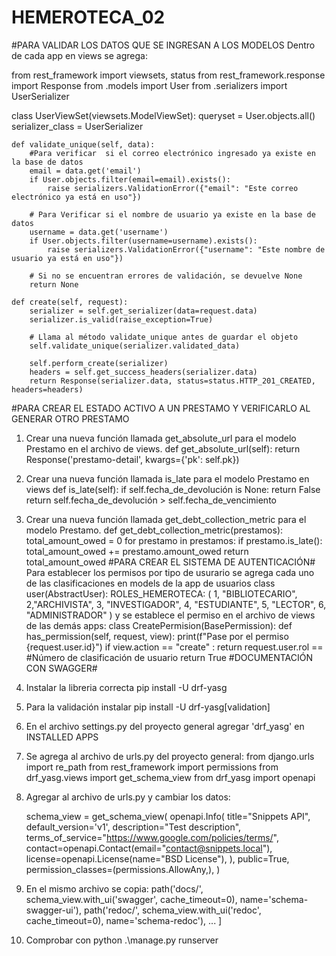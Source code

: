 # HEMEROTECA_02
#PARA VALIDAR LOS DATOS QUE SE INGRESAN A LOS MODELOS
Dentro de cada app  en views se agrega:

from rest_framework import viewsets, status
from rest_framework.response import Response
from .models import User
from .serializers import UserSerializer

class UserViewSet(viewsets.ModelViewSet):
    queryset = User.objects.all()
    serializer_class = UserSerializer

    def validate_unique(self, data):
        #Para verificar  si el correo electrónico ingresado ya existe en la base de datos
        email = data.get('email')
        if User.objects.filter(email=email).exists():
            raise serializers.ValidationError({"email": "Este correo electrónico ya está en uso"})

        # Para Verificar si el nombre de usuario ya existe en la base de datos
        username = data.get('username')
        if User.objects.filter(username=username).exists():
            raise serializers.ValidationError({"username": "Este nombre de usuario ya está en uso"})

        # Si no se encuentran errores de validación, se devuelve None
        return None

    def create(self, request):
        serializer = self.get_serializer(data=request.data)
        serializer.is_valid(raise_exception=True)

        # Llama al método validate_unique antes de guardar el objeto
        self.validate_unique(serializer.validated_data)

        self.perform_create(serializer)
        headers = self.get_success_headers(serializer.data)
        return Response(serializer.data, status=status.HTTP_201_CREATED, headers=headers)
#PARA CREAR EL ESTADO ACTIVO A UN PRESTAMO Y VERIFICARLO AL GENERAR OTRO PRESTAMO 

1. Crear una nueva función llamada get_absolute_url para el modelo Prestamo en el archivo de views.
def get_absolute_url(self):
        return Response('prestamo-detail', kwargs={'pk': self.pk})
2. Crear una nueva función llamada is_late para el modelo Prestamo en views
def is_late(self):
        if self.fecha_de_devolución is None:
            return False
        return self.fecha_de_devolución > self.fecha_de_vencimiento
3. Crear una nueva función llamada get_debt_collection_metric para el modelo Prestamo.
def get_debt_collection_metric(prestamos):
    total_amount_owed = 0
    for prestamo in prestamos:
        if prestamo.is_late():
            total_amount_owed += prestamo.amount_owed
    return total_amount_owed
#PARA CREAR EL SISTEMA DE AUTENTICACIÓN#
Para establecer los permisos por tipo de usurario se agrega cada uno de las clasificaciones en models de la app de usuarios 
class user(AbstractUser):
    ROLES_HEMEROTECA: (
        1, "BIBLIOTECARIO",
        2,"ARCHIVISTA",
        3, "INVESTIGADOR",
        4, "ESTUDIANTE", 
        5, "LECTOR",
        6, "ADMINISTRADOR"
    )
y se establece el permiso en el archivo de views de las demás apps:
class CreatePermision(BasePermission):
    def has_permission(self, request, view):
        print(f"Pase por el permiso {request.user.id}")
        if view.action == "create" : return request.user.rol == #Número de clasificación de usuario
        return True
#DOCUMENTACIÓN CON SWAGGER#
1. Instalar la libreria correcta pip install -U drf-yasg
2. Para la validación instalar pip install -U drf-yasg[validation]
3. En el archivo settings.py del proyecto general agregar 'drf_yasg' en INSTALLED APPS
4. Se agrega al archivo de urls.py del proyecto general:
   from django.urls import re_path
   from rest_framework import permissions
   from drf_yasg.views import get_schema_view
   from drf_yasg import openapi
5. Agregar al archivo de urls.py y cambiar los datos:
   
   schema_view = get_schema_view(
   openapi.Info(
      title="Snippets API",
      default_version='v1',
      description="Test description",
      terms_of_service="https://www.google.com/policies/terms/",
      contact=openapi.Contact(email="contact@snippets.local"),
      license=openapi.License(name="BSD License"),
   ),
   public=True,
   permission_classes=(permissions.AllowAny,),
)

7. En el mismo archivo se copia:
   path('docs/', schema_view.with_ui('swagger', cache_timeout=0), name='schema-swagger-ui'),
   path('redoc/', schema_view.with_ui('redoc', cache_timeout=0), name='schema-redoc'),
   ...
]
8. Comprobar con python .\manage.py runserver

